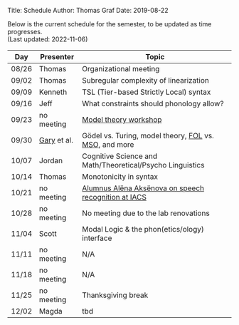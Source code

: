 Title: Schedule
Author: Thomas Graf
Date: 2019-08-22

Below is the current schedule for the semester, to be updated as time progresses.  
(Last updated: 2022-11-06)


| Day   | Presenter          | Topic                                          |
|-------|--------------------|------------------------------------------------|
| 08/26 | Thomas             | Organizational meeting                         |
| 09/02 | Thomas             | Subregular complexity of linearization         |
| 09/09 | Kenneth            | TSL (Tier-based Strictly Local) syntax                                     |
| 09/16 | Jeff               | What constraints should phonology allow?                                            |
| 09/23 | no meeting         | [Model theory workshop](https://www.jeffreyheinz.net/events/WMTRPprogram.html)                          |
| 09/30 | [Gary](https://www.stonybrook.edu/commcms/philosophy/people/_faculty/mar.php) et al.              | Gödel vs. Turing, model theory, [FOL](https://en.wikipedia.org/wiki/First-order_logic) vs. [MSO](https://en.wikipedia.org/wiki/Monadic_second-order_logic), and more                                              |
| 10/07 | Jordan             | Cognitive Science and Math/Theoretical/Psycho Linguistics                                            |
| 10/14 | Thomas                | Monotonicity in syntax                                            |
| 10/21 | no meeting              | [Alumnus Alëna Aksënova on speech recognition at IACS](https://calendar.stonybrook.edu/site/iacs/event/iacs-alum-speaker-alna-akesnova-google/)                                            |
| 10/28 | no meeting              | No meeting due to the lab renovations  |
| 11/04 | Scott                | Modal Logic & the phon(etics/ology) interface                                            |
| 11/11 | no meeting                | N/A                                            |
| 11/18 | no meeting                | N/A                                            |
| 11/25 | no meeting         | Thanksgiving break                             |
| 12/02 | Magda                | tbd                                            |
